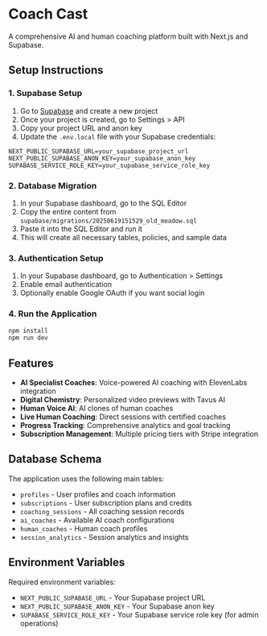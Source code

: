 # Coach Cast

A comprehensive AI and human coaching platform built with Next.js and Supabase.

## Setup Instructions

### 1. Supabase Setup

1. Go to [Supabase](https://supabase.com) and create a new project
2. Once your project is created, go to Settings > API
3. Copy your project URL and anon key
4. Update the `.env.local` file with your Supabase credentials:

```env
NEXT_PUBLIC_SUPABASE_URL=your_supabase_project_url
NEXT_PUBLIC_SUPABASE_ANON_KEY=your_supabase_anon_key
SUPABASE_SERVICE_ROLE_KEY=your_supabase_service_role_key
```

### 2. Database Migration

1. In your Supabase dashboard, go to the SQL Editor
2. Copy the entire content from `supabase/migrations/20250619151529_old_meadow.sql`
3. Paste it into the SQL Editor and run it
4. This will create all necessary tables, policies, and sample data

### 3. Authentication Setup

1. In your Supabase dashboard, go to Authentication > Settings
2. Enable email authentication
3. Optionally enable Google OAuth if you want social login

### 4. Run the Application

```bash
npm install
npm run dev
```

## Features

- **AI Specialist Coaches**: Voice-powered AI coaching with ElevenLabs integration
- **Digital Chemistry**: Personalized video previews with Tavus AI
- **Human Voice AI**: AI clones of human coaches
- **Live Human Coaching**: Direct sessions with certified coaches
- **Progress Tracking**: Comprehensive analytics and goal tracking
- **Subscription Management**: Multiple pricing tiers with Stripe integration

## Database Schema

The application uses the following main tables:
- `profiles` - User profiles and coach information
- `subscriptions` - User subscription plans and credits
- `coaching_sessions` - All coaching session records
- `ai_coaches` - Available AI coach configurations
- `human_coaches` - Human coach profiles
- `session_analytics` - Session analytics and insights

## Environment Variables

Required environment variables:
- `NEXT_PUBLIC_SUPABASE_URL` - Your Supabase project URL
- `NEXT_PUBLIC_SUPABASE_ANON_KEY` - Your Supabase anon key
- `SUPABASE_SERVICE_ROLE_KEY` - Your Supabase service role key (for admin operations)